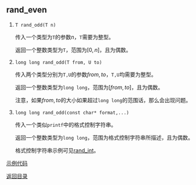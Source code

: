 ## rand_even

1. `T rand_odd(T n)`

   传入一个类型为`T`的参数$n$，`T`需要为整型。

   返回一个整数类型为`T`，范围为$[0,n]$，且为偶数。

2. `long long rand_odd(T from, U to)`

   传入两个类型分别为`T,U`的参数$from, to$，`T,U`均需要为整型。

   返回一个整数类型为`long long`，范围为$[from, to]$，且为偶数。

   注意，如果$from,to$的大小如果超过`long long`的范围话，那么会出现问题。

3. `long long rand_odd(const char* format,...)`

   传入一个类似`printf`中的格式控制字符串。

   返回一个整数类型为`long long`，范围为格式控制字符串所描述，且为偶数。

   格式控制字符串示例可见[rand_int](./rand_int.md)。

[示例代码](../../../examples/rand_even.cpp)

[返回目录](../../home.md)